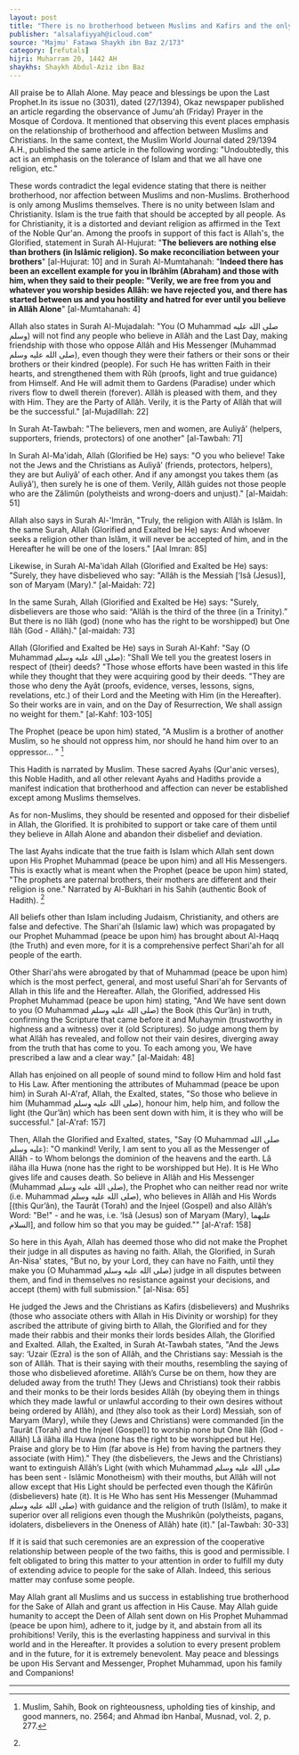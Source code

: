 ```yaml
---
layout: post
title: "There is no brotherhood between Muslims and Kafirs and the only true religion is Islam"
publisher: "alsalafiyyah@icloud.com"
source: "Majmu' Fatawa Shaykh ibn Baz 2/173"
category: [refutals]
hijri: Muharram 20, 1442 AH
shaykhs: Shaykh Abdul-Aziz ibn Baz
---
```


All praise be to Allah Alone. May peace and blessings be upon the Last Prophet.In its issue no (3031), dated (27/1394), Okaz newspaper published an article regarding the observance of Jumu'ah (Friday) Prayer in the Mosque of Cordova. It mentioned that observing this event places emphasis on the relationship of brotherhood and affection between Muslims and Christians. In the same context, the Muslim World Journal dated 29/1394 A.H., published the same article in the following wording: "Undoubtedly, this act is an emphasis on the tolerance of Islam and that we all have one religion, etc."

These words contradict the legal evidence stating that there is neither brotherhood, nor affection between Muslims and non-Muslims. Brotherhood is only among Muslims themselves. There is no unity between Islam and Christianity. Islam is the true faith that should be accepted by all people. As for Christianity, it is a distorted and deviant religion as affirmed in the Text of the Noble Qur'an. Among the proofs in support of this fact is Allah's, the Glorified, statement in Surah Al-Hujurat: "**The believers are nothing else than brothers (in Islâmic religion). So make reconciliation between your brothers**" [al-Hujurat: 10] and in Surah Al-Mumtahanah: "**Indeed there has been an excellent example for you in Ibrâhîm (Abraham) and those with him, when they said to their people: "Verily, we are free from you and whatever you worship besides Allâh: we have rejected you, and there has started between us and you hostility and hatred for ever until you believe in Allâh Alone**" [al-Mumtahanah: 4]

Allah also states in Surah Al-Mujadalah: "You (O Muhammad صلى الله عليه وسلم) will not find any people who believe in Allâh and the Last Day, making friendship with those who oppose Allâh and His Messenger (Muhammad صلى الله عليه وسلم), even though they were their fathers or their sons or their brothers or their kindred (people). For such He has written Faith in their hearts, and strengthened them with Rûh (proofs, light and true guidance) from Himself. And He will admit them to Gardens (Paradise) under which rivers flow to dwell therein (forever). Allâh is pleased with them, and they with Him. They are the Party of Allâh. Verily, it is the Party of Allâh that will be the successful." [al-Mujadillah: 22]

In Surah At-Tawbah: "The believers, men and women, are Auliyâ’ (helpers, supporters, friends, protectors) of one another" [al-Tawbah: 71]

In Surah Al-Ma'idah, Allah (Glorified be He) says: "O you who believe! Take not the Jews and the Christians as Auliyâ’ (friends, protectors, helpers), they are but Auliyâ’ of each other. And if any amongst you takes them (as Auliyâ’), then surely he is one of them. Verily, Allâh guides not those people who are the Zâlimûn (polytheists and wrong-doers and unjust)." [al-Maidah: 51]

Allah also says in Surah Al-'Imrân, "Truly, the religion with Allâh is Islâm. In the same Surah, Allah (Glorified and Exalted be He) says: And whoever seeks a religion other than Islâm, it will never be accepted of him, and in the Hereafter he will be one of the losers." [Aal Imran: 85] 

Likewise, in Surah Al-Ma'idah Allah (Glorified and Exalted be He) says: "Surely, they have disbelieved who say: "Allâh is the Messiah [‘Isâ (Jesus)], son of Maryam (Mary)." [al-Maidah: 72]

In the same Surah, Allah (Glorified and Exalted be He) says: "Surely, disbelievers are those who said: “Allâh is the third of the three (in a Trinity).” But there is no Ilâh (god) (none who has the right to be worshipped) but One Ilâh (God - Allâh)." [al-maidah: 73]

Allah (Glorified and Exalted be He) says in Surah Al-Kahf: "Say (O Muhammad صلى الله عليه وسلم): "Shall We tell you the greatest losers in respect of (their) deeds? "Those whose efforts have been wasted in this life while they thought that they were acquiring good by their deeds. "They are those who deny the Ayât (proofs, evidence, verses, lessons, signs, revelations, etc.) of their Lord and the Meeting with Him (in the Hereafter). So their works are in vain, and on the Day of Resurrection, We shall assign no weight for them." [al-Kahf: 103-105]

The Prophet (peace be upon him) stated, "A Muslim is a brother of another Muslim, so he should not oppress him, nor should he hand him over to an oppressor... " [^1]

This Hadith is narrated by Muslim. These sacred Ayahs (Qur'anic verses), this Noble Hadith, and all other relevant Ayahs and Hadiths provide a manifest indication that brotherhood and affection can never be established except among Muslims themselves.

As for non-Muslims, they should be resented and opposed for their disbelief in Allah, the Glorified. It is prohibited to support or take care of them until they believe in Allah Alone and abandon their disbelief and deviation.

The last Ayahs indicate that the true faith is Islam which Allah sent down upon His Prophet Muhammad (peace be upon him) and all His Messengers. This is exactly what is meant when the Prophet (peace be upon him) stated, "The prophets are paternal brothers, their mothers are different and their religion is one." Narrated by Al-Bukhari in his Sahih (authentic Book of Hadith). [^2]

All beliefs other than Islam including Judaism, Christianity, and others are false and defective. The Shari'ah (Islamic law) which was propagated by our Prophet Muhammad (peace be upon him) has brought about Al-Haqq (the Truth) and even more, for it is a comprehensive perfect Shari'ah for all people of the earth. 

Other Shari'ahs were abrogated by that of Muhammad (peace be upon him) which is the most perfect, general, and most useful Shari'ah for Servants of Allah in this life and the Hereafter. Allah, the Glorified, addressed His Prophet Muhammad (peace be upon him) stating, "And We have sent down to you (O Muhammad صلى الله عليه وسلم) the Book (this Qur’ân) in truth, confirming the Scripture that came before it and Muhaymin (trustworthy in highness and a witness) over it (old Scriptures). So judge among them by what Allâh has revealed, and follow not their vain desires, diverging away from the truth that has come to you. To each among you, We have prescribed a law and a clear way." [al-Maidah: 48] 

Allah has enjoined on all people of sound mind to follow Him and hold fast to His Law. After mentioning the attributes of Muhammad (peace be upon him) in Surah Al-A'raf, Allah, the Exalted, states, "So those who believe in him (Muhammad صلى الله عليه وسلم), honour him, help him, and follow the light (the Qur’ân) which has been sent down with him, it is they who will be successful." [al-A'raf: 157]

Then, Allah the Glorified and Exalted, states, "Say (O Muhammad صلى الله عليه وسلم): "O mankind! Verily, I am sent to you all as the Messenger of Allâh - to Whom belongs the dominion of the heavens and the earth. Lâ ilâha illa Huwa (none has the right to be worshipped but He). It is He Who gives life and causes death. So believe in Allâh and His Messenger (Muhammad صلى الله عليه وسلم), the Prophet who can neither read nor write (i.e. Muhammad صلى الله عليه وسلم), who believes in Allâh and His Words [(this Qur’ân), the Taurât (Torah) and the Injeel (Gospel) and also Allâh’s Word: "Be!" - and he was, i.e. ‘Isâ (Jesus) son of Maryam (Mary), عليهما السلام], and follow him so that you may be guided."" [al-A'raf: 158]

So here in this Ayah, Allah has deemed those who did not make the Prophet their judge in all disputes as having no faith. Allah, the Glorified, in Surah An-Nisa' states, "But no, by your Lord, they can have no Faith, until they make you (O Muhammad صلى الله عليه وسلم) judge in all disputes between them, and find in themselves no resistance against your decisions, and accept (them) with full submission." [al-Nisa: 65]

He judged the Jews and the Christians as Kafirs (disbelievers) and Mushriks (those who associate others with Allah in His Divinity or worship) for they ascribed the attribute of giving birth to Allah, the Glorified and for they made their rabbis and their monks their lords besides Allah, the Glorified and Exalted. Allah, the Exalted, in Surah At-Tawbah states, "And the Jews say: ‘Uzair (Ezra) is the son of Allâh, and the Christians say: Messiah is the son of Allâh. That is their saying with their mouths, resembling the saying of those who disbelieved aforetime. Allâh’s Curse be on them, how they are deluded away from the truth! They (Jews and Christians) took their rabbis and their monks to be their lords besides Allâh (by obeying them in things which they made lawful or unlawful according to their own desires without being ordered by Allâh), and (they also took as their Lord) Messiah, son of Maryam (Mary), while they (Jews and Christians) were commanded [in the Taurât (Torah) and the Injeel (Gospel)] to worship none but One Ilâh (God - Allâh) Lâ ilâha illa Huwa (none has the right to be worshipped but He). Praise and glory be to Him (far above is He) from having the partners they associate (with Him)." They (the disbelievers, the Jews and the Christians) want to extinguish Allâh’s Light (with which Muhammad صلى الله عليه وسلم has been sent - Islâmic Monotheism) with their mouths, but Allâh will not allow except that His Light should be perfected even though the Kâfirûn (disbelievers) hate (it). It is He Who has sent His Messenger (Muhammad صلى الله عليه وسلم) with guidance and the religion of truth (Islâm), to make it superior over all religions even though the Mushrikûn (polytheists, pagans, idolaters, disbelievers in the Oneness of Allâh) hate (it)." [al-Tawbah: 30-33]

If it is said that such ceremonies are an expression of the cooperative relationship between people of the two faiths, this is good and permissible. I felt obligated to bring this matter to your attention in order to fulfill my duty of extending advice to people for the sake of Allah. Indeed, this serious matter may confuse some people.

May Allah grant all Muslims and us success in establishing true brotherhood for the Sake of Allah and grant us affection in His Cause. May Allah guide humanity to accept the Deen of Allah sent down on His Prophet Muhammad (peace be upon him), adhere to it, judge by it, and abstain from all its prohibitions! Verily, this is the everlasting happiness and survival in this world and in the Hereafter. It provides a solution to every present problem and in the future, for it is extremely benevolent. May peace and blessings be upon His Servant and Messenger, Prophet Muhammad, upon his family and Companions!

---

[^1]: Muslim, Sahih, Book on righteousness, upholding ties of kinship, and good manners, no. 2564; and Ahmad ibn Hanbal, Musnad, vol. 2, p. 277.
[^2]: 
